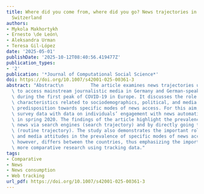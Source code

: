 ```yaml
---
title: Where did you come from, where did you go? News trajectories in Germany and
  Switzerland
authors:
- Mykola Makhortykh
- Ernesto \de León\
- Aleksandra Urman
- Teresa Gil-López
date: '2025-05-01'
publishDate: '2025-10-12T08:40:56.419477Z'
publication_types:
- '2'
publication: '*Journal of Computational Social Science*'
doi: https://doi.org/10.1007/s42001-025-00361-3
abstract: "Abstract\n          The article examines news trajectories used by individuals\
  \ to access mainstream journalistic media in Germany and German-speaking Switzerland\
  \ during the first peak of COVID-19 in Europe. It discusses the role of individual\
  \ characteristics related to sociodemographics, political, and media attitudes in\
  \ predisposition towards specific modes of news access. For this aim, it combines\
  \ survey data with data on individuals’ engagement with news automatically tracked\
  \ in spring 2020. The findings of the article highlight the prevalence of accessing\
  \ news via search engines (search trajectory) and by directly going to news websites\
  \ (routine trajectory). The study also demonstrates the important role of political\
  \ and media attitudes in the prevalence of specific modes of news access, which,\
  \ however, differs between the countries, thus emphasizing the importance of conducting\
  \ more comparative research using tracking data."
tags:
- Comparative
- News
- News consumption
- Web tracking
url_pdf: https://doi.org/10.1007/s42001-025-00361-3
---
```

